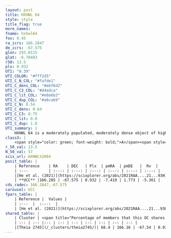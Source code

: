 ```yaml
---
layout: post
title: HXHWL 64
style: style
title_flag: true
more_names: 
fname: hxhwl64
fov: 0.45
ra_icrs: 166.2847
de_icrs: -67.575
glon: 293.0115
glat: -6.78483
r50: 13.5
plx: 0.932
UTI: "0.39"
UTI_COLOR: "#fff2d5"
UTI_C_N_COL: "#fafde1"
UTI_C_dens_COL: "#ebf6d2"
UTI_C_C3_COL: "#d4edca"
UTI_C_lit_COL: "#e0a6b3"
UTI_C_dup_COL: "#a6cab9"
UTI_C_N: 0.54
UTI_C_dens: 0.64
UTI_C_C3: 0.75
UTI_C_lit: 0.0
UTI_C_dup: 1.0
UTI_summary: |
    HXHWL 64 is a moderately populated, moderately dense object of high C3 quality. It is rarely studied in the literature. This object shares a significant percentage of members with a later reported entry.
class3: |
    <span style="color: green; font-weight: bold;">A</span><span style="color: #FFC300; font-weight: bold;">B</span>
r_50_val: 13.5
N_50_val: 57
scix_url: HXHWL%2064
posit_table: |
    | Reference    | RA    | DEC   | Plx  | pmRA  | pmDE   |  Rv  |
    | :---         | :---: | :---: | :---: | :---: | :---: | :---: |
    |[He et al. (2021)](https://scixplorer.org/abs/2021RAA....21...93H) | 166.307 | -67.59 | 0.93 | -7.41 | 1.72 | -- |
    | **UCC** |166.285 | -67.575 | 0.932 | -7.419 | 1.773 | -5.361 | 
cds_radec: 166.2847,-67.575
carousel: UCC
fpars_table: |
    | Reference |  Values |
    | :---  |  :---:  |
    | [He et al. (2021)](https://scixplorer.org/abs/2021RAA....21...93H) | `AG=1.0, m-M=10.2, logAge=7.9, Z=0.022` |
shared_table: |
    | Cluster | <span title="Percentage of members that this OC shares with the ones listed">%</span>   | RA   | DEC   | Plx   | pmRA  | pmDE  | Rv | UTI |
    | :-: | :-: |:-: | :-: | :-: | :-: | :-: | :-: | :-: |
    |[Theia 2745](/_clusters/theia2745/)| 68.4 | 166.16 | -67.54 | 0.93 | -7.44 | 1.81 | -6.75 |0.02 |
---
```

